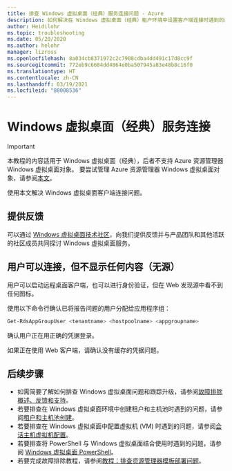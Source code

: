 ```yaml
---
title: 排查 Windows 虚拟桌面（经典）服务连接问题 - Azure
description: 如何解决在 Windows 虚拟桌面（经典）租户环境中设置客户端连接时遇到的问题。
author: Heidilohr
ms.topic: troubleshooting
ms.date: 05/20/2020
ms.author: helohr
manager: lizross
ms.openlocfilehash: 8a034cb8371972c2c7908cdba4dd491c17d8cc9f
ms.sourcegitcommit: 772eb9c6684dd4864e0ba507945a83e48b8c16f0
ms.translationtype: HT
ms.contentlocale: zh-CN
ms.lasthandoff: 03/19/2021
ms.locfileid: "88008536"
---
```

# <a name="windows-virtual-desktop-classic-service-connections"></a>Windows 虚拟桌面（经典）服务连接

>[!IMPORTANT]
>本教程的内容适用于 Windows 虚拟桌面（经典），后者不支持 Azure 资源管理器 Windows 虚拟桌面对象。 要尝试管理 Azure 资源管理器 Windows 虚拟桌面对象，请参阅[本文](../troubleshoot-service-connection.md)。

使用本文解决 Windows 虚拟桌面客户端连接问题。

## <a name="provide-feedback"></a>提供反馈

可以通过 [Windows 虚拟桌面技术社区](https://techcommunity.microsoft.com/t5/Windows-Virtual-Desktop/bd-p/WindowsVirtualDesktop)，向我们提供反馈并与产品团队和其他活跃的社区成员共同探讨 Windows 虚拟桌面服务。

## <a name="user-connects-but-nothing-is-displayed-no-feed"></a>用户可以连接，但不显示任何内容（无源）

用户可以启动远程桌面客户端，也可以进行身份验证，但在 Web 发现源中看不到任何图标。

使用以下命令行确认已将报告问题的用户分配给应用程序组：

```PowerShell
Get-RdsAppGroupUser <tenantname> <hostpoolname> <appgroupname>
```

确认用户正在用正确的凭据登录。

如果正在使用 Web 客户端，请确认没有缓存的凭据问题。

## <a name="next-steps"></a>后续步骤

- 如需简要了解如何排查 Windows 虚拟桌面问题和跟踪升级，请参阅[故障排除概述、反馈和支持](troubleshoot-set-up-overview-2019.md)。
- 若要排查在 Windows 虚拟桌面环境中创建租户和主机池时遇到的问题，请参阅[租户和主机池创建](troubleshoot-set-up-issues-2019.md)。
- 若要排查在 Windows 虚拟桌面中配置虚拟机 (VM) 时遇到的问题，请参阅[会话主机虚拟机配置](troubleshoot-vm-configuration-2019.md)。
- 若要排查将 PowerShell 与 Windows 虚拟桌面结合使用时遇到的问题，请参阅 [Windows 虚拟桌面 PowerShell](troubleshoot-powershell-2019.md)。
- 若要完成故障排除教程，请参阅[教程：排查资源管理器模板部署问题](../../azure-resource-manager/templates/template-tutorial-troubleshoot.md)。
